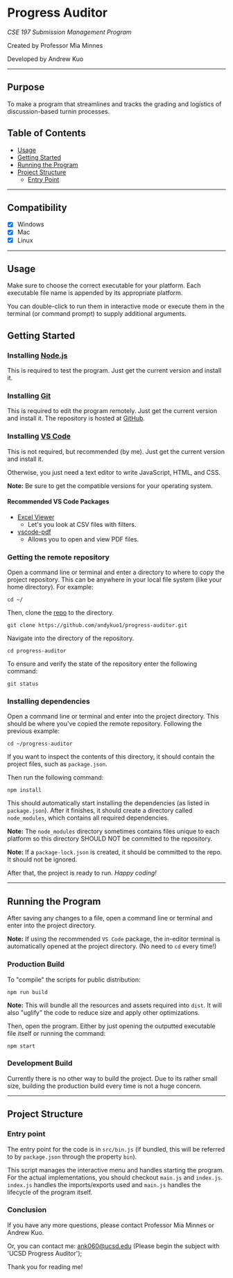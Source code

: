 # Progress Auditor
*CSE 197 Submission Management Program*

Created by Professor Mia Minnes

Developed by Andrew Kuo

---

## Purpose
To make a program that streamlines and tracks the grading and logistics of discussion-based turnin processes.

## Table of Contents
* [Usage](#usage)
* [Getting Started](#setting-up-the-workspace)
* [Running the Program](#running-the-program)
* [Project Structure](#project-structure)
  * [Entry Point](#entry-point)

---

## Compatibility
- [x] Windows
- [x] Mac
- [x] Linux

---

## Usage
Make sure to choose the correct executable for your platform. Each executable file name is appended by its appropriate platform.

You can double-click to run them in interactive mode or execute them in the terminal (or command prompt) to supply additional arguments.

## Getting Started

### Installing [Node.js](https://nodejs.org/en/)
This is required to test the program. Just get the current version and install it.

### Installing [Git](https://git-scm.com/)
This is required to edit the program remotely. Just get the current version and install it. The repository is hosted at [GitHub](https://github.com/andykuo1/progress-auditor).

### Installing [VS Code](https://code.visualstudio.com/)
This is not required, but recommended (by me). Just get the current version and install it.

Otherwise, you just need a text editor to write JavaScript, HTML, and CSS.

**Note:** Be sure to get the compatible versions for your operating system.

#### Recommended VS Code Packages
* [Excel Viewer](https://marketplace.visualstudio.com/items?itemName=GrapeCity.gc-excelviewer)
  * Let's you look at CSV files with filters.
* [vscode-pdf](https://marketplace.visualstudio.com/items?itemName=tomoki1207.pdf)
  * Allows you to open and view PDF files.

### Getting the remote repository
Open a command line or terminal and enter a directory to where to copy the project repository. This can be anywhere in your local file system (like your home directory). For example:

```
cd ~/
```

Then, clone the [repo](https://github.com/andykuo1/progress-auditor.git) to the directory.

```
git clone https://github.com/andykuo1/progress-auditor.git
```

Navigate into the directory of the repository.

```
cd progress-auditor
```

To ensure and verify the state of the repository enter the following command:

```
git status
```

### Installing dependencies
Open a command line or terminal and enter into the project directory. This should be where you've copied the remote repository. Following the previous example:

```
cd ~/progress-auditor
```

If you want to inspect the contents of this directory, it should contain the project files, such as `package.json`.

Then run the following command:

```
npm install
```

This should automatically start installing the dependencies (as listed in `package.json`). After it finishes, it should create a directory called `node_modules`, which contains all required dependencies.

**Note:** The `node_modules` directory sometimes contains files unique to each platform so this directory SHOULD NOT be committed to the repository.

**Note:** If a `package-lock.json` is created, it should be committed to the repo. It should not be ignored.

After that, the project is ready to run. _Happy coding!_

---

## Running the Program
After saving any changes to a file, open a command line or terminal and enter into the project directory.

**Note:** If using the recommended `VS Code` package, the in-editor terminal is automatically opened at the project directory. (No need to `cd` every time!)

### Production Build
To "compile" the scripts for public distribution:

```
npm run build
```

**Note:** This will bundle all the resources and assets required into `dist`. It will also "uglify" the code to reduce size and apply other optimizations.

Then, open the program. Either by just opening the outputted executable file itself or running the command:

```
npm start
```

### Development Build
Currently there is no other way to build the project. Due to its rather small size, building the production build every time is not a huge concern.

---

## Project Structure

### Entry point
The entry point for the code is in `src/bin.js` (if bundled, this will be referred to by `package.json` through the property `bin`).

This script manages the interactive menu and handles starting the program. For the actual implementations, you should checkout `main.js` and `index.js`. `index.js` handles the imports/exports used and `main.js` handles the lifecycle of the program itself.

### Conclusion
If you have any more questions, please contact Professor Mia Minnes or Andrew Kuo.

Or, you can contact me:
ank060@ucsd.edu
(Please begin the subject with 'UCSD Progress Auditor');

Thank you for reading me!
